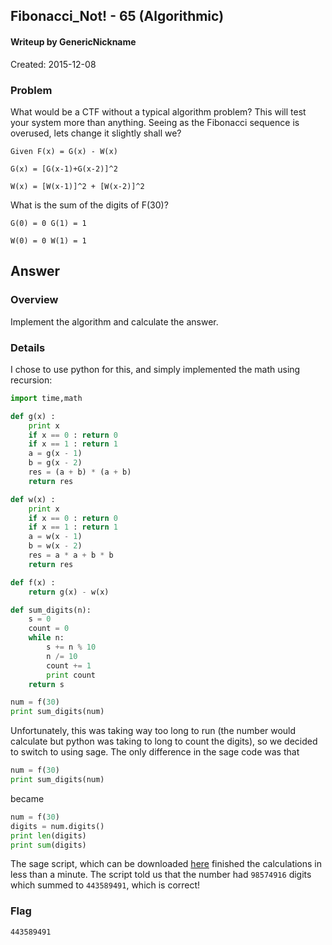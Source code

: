 ## Fibonacci_Not! - 65 (Algorithmic) ##
#### Writeup by GenericNickname

Created: 2015-12-08

### Problem ###


What would be a CTF without a typical algorithm problem? This will test your system more than anything. Seeing as the Fibonacci sequence is overused, lets change it slightly shall we?

```
Given F(x) = G(x) - W(x)

G(x) = [G(x-1)+G(x-2)]^2

W(x) = [W(x-1)]^2 + [W(x-2)]^2
```

What is the sum of the digits of F(30)?

```
G(0) = 0 G(1) = 1

W(0) = 0 W(1) = 1
```

## Answer ##

### Overview ###

Implement the algorithm and calculate the answer.

### Details ###

I chose to use python for this, and simply implemented the math using recursion:
```python
import time,math

def g(x) :
    print x
    if x == 0 : return 0
    if x == 1 : return 1
    a = g(x - 1)
    b = g(x - 2)
    res = (a + b) * (a + b)
    return res

def w(x) :
    print x
    if x == 0 : return 0
    if x == 1 : return 1
    a = w(x - 1)
    b = w(x - 2)
    res = a * a + b * b
    return res

def f(x) :
    return g(x) - w(x)

def sum_digits(n):
    s = 0
    count = 0
    while n:
        s += n % 10
        n /= 10
        count += 1
        print count
    return s

num = f(30)
print sum_digits(num)
```
Unfortunately, this was taking way too long to run (the number would calculate but python was taking to long to count the digits), so we decided to switch to using sage. The only difference in the sage code was that
```python
num = f(30)
print sum_digits(num)
```
became
```python
num = f(30)
digits = num.digits()
print len(digits)
print sum(digits)
```

The sage script, which can be downloaded [here](/algo/fibonacci-not/fib_not.sage) finished the calculations in less than a minute. The script told us that the number had `98574916` digits which summed to `443589491`, which is correct!

### Flag ###

    443589491
